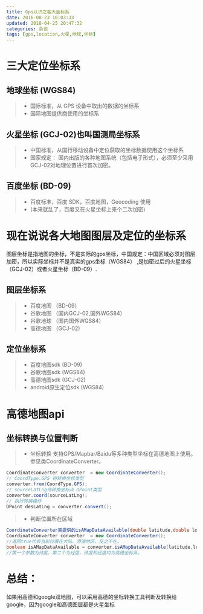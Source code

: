 ```yaml
---
title: Gps认识之各大坐标系
date: 2016-08-23 16:03:33
updated: 2018-04-25 20:47:32
categories: 杂谈
tags: [gps,location,火星,地球,坐标]
---
```

# 三大定位坐标系

## 地球坐标 (WGS84)
>* 国际标准，从 GPS 设备中取出的数据的坐标系
>* 国际地图提供商使用的坐标系

## 火星坐标 (GCJ-02)也叫国测局坐标系
>* 中国标准，从国行移动设备中定位获取的坐标数据使用这个坐标系
>* 国家规定： 国内出版的各种地图系统（包括电子形式），必须至少采用GCJ-02对地理位置进行首次加密。

## 百度坐标 (BD-09)
>* 百度标准，百度 SDK，百度地图，Geocoding 使用
>* (本来就乱了，百度又在火星坐标上来个二次加密)

# 现在说说各大地图图层及定位的坐标系
图层坐标是指地图的坐标，不是实际的gps坐标，中国规定：中国区域必须对图层加密，所以实际坐标并不是真实的gps坐标（WGS84）
,是加密过后的火星坐标（GCJ-02）或者火星坐标（BD-09）.

## 图层坐标系
>* 百度地图 （BD-09）
>* 谷歌地图 （国内GCJ-02,国外WGS84）
>* 谷歌地球 （国内国外WGS84）
>* 高德地图 （GCJ-02)

## 定位坐标系
>* 百度地图sdk (BD-09)
>* 谷歌地图sdk (WGS84)
>* 高德地图sdk (GCJ-02)
>* android原生定位sdk (WGS84)

# 高德地图api

## 坐标转换与位置判断
>* 坐标转换
>  支持GPS/Mapbar/Baidu等多种类型坐标在高德地图上使用。参见类CoordinateConverter。
```java
CoordinateConverter converter  = new CoordinateConverter(); 
// CoordType.GPS 待转换坐标类型
converter.from(CoordType.GPS); 
// sourceLatLng待转换坐标点 DPoint类型
converter.coord(sourceLatLng); 
// 执行转换操作
DPoint desLatLng = converter.convert();
```
>* 判断位置所在区域
```java
CoordinateConverter类提供的isAMapDataAvailable(double latitude,double longitude)接口可以用来判断指定位置是否在大陆以及港、澳地区。
CoordinateConverter converter  = new CoordinateConverter(); 
//返回true代表当前位置在大陆、港澳地区，反之不在。
boolean isAMapDataAvailable = converter.isAMapDataAvailable(latitude,longitude);
//第一个参数为纬度，第二个为经度，纬度和经度均为高德坐标系。
```

# 总结：
如果用高德和google双地图，可以采用高德的坐标转换工具判断及转换给google，因为google和高德图层都是火星坐标